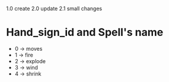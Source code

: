 1.0 create 
2.0 update
2.1 small changes

# Hand_sign_id and Spell's name
- 0 -> moves 
- 1 -> fire
- 2 -> explode
- 3 -> wind
- 4 -> shrink
